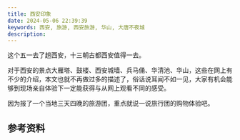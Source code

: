 ```yaml
---
title: 西安印象
date: 2024-05-06 22:39:39
keywords: 西安, 旅游, 西安旅游, 华山, 大唐不夜城
description: 
---
```


这个五一去了趟西安，十三朝古都西安值得一去。

对于西安的景点大雁塔、鼓楼、西安城墙、兵马俑、华清池、华山，这些在网上有不少的介绍，本文也就不再做过多的描述了，俗话说耳闻不如一见，大家有机会能够到现场亲自体验下一定能获得与从网上观看不同的感受。

因为报了一个当地三天四晚的旅游团，重点就说一说旅行团的购物体验吧。



## 参考资料

